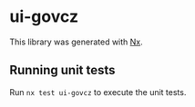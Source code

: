 # ui-govcz

This library was generated with [Nx](https://nx.dev).

## Running unit tests

Run `nx test ui-govcz` to execute the unit tests.

